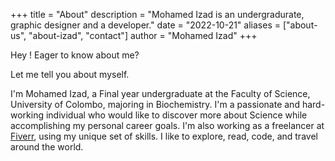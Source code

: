 +++
title = "About"
description = "Mohamed Izad is an undergradurate, graphic designer and a developer."
date = "2022-10-21"
aliases = ["about-us", "about-izad", "contact"]
author = "Mohamed Izad"
+++

Hey ! Eager to know about me?
 
Let me tell you about myself.

I'm Mohamed Izad, a Final year undergraduate at the Faculty of Science, University of Colombo, majoring in Biochemistry. I'm a passionate and hard-working individual who would like to discover more about Science while accomplishing my personal career goals. I'm also working as a freelancer at [Fiverr](https://www.fiverr.com/izadijaz), using my unique set of skills. I like to explore, read, code, and travel around the world.  
